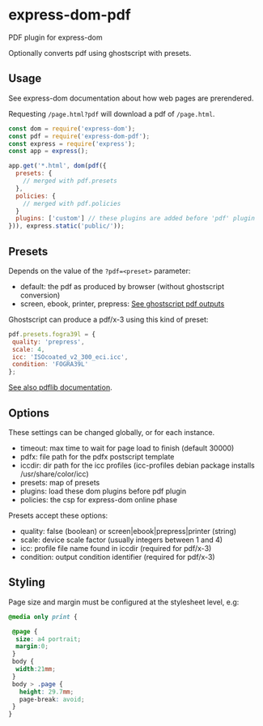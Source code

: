 # express-dom-pdf

PDF plugin for express-dom

Optionally converts pdf using ghostscript with presets.

## Usage

See express-dom documentation about how web pages are prerendered.

Requesting `/page.html?pdf` will download a pdf of `/page.html`.

```js
const dom = require('express-dom');
const pdf = require('express-dom-pdf');
const express = require('express');
const app = express();

app.get('*.html', dom(pdf({
  presets: {
    // merged with pdf.presets
  },
  policies: {
    // merged with pdf.policies
  }
  plugins: ['custom'] // these plugins are added before 'pdf' plugin
})), express.static('public/'));
```

## Presets

Depends on the value of the `?pdf=<preset>` parameter:

- default: the pdf as produced by browser (without ghostscript conversion)
- screen, ebook, printer, prepress:
  [See ghostscript pdf outputs](https://www.ghostscript.com/doc/current/VectorDevices.htm)

Ghostscript can produce a pdf/x-3 using this kind of preset:

```js
pdf.presets.fogra39l = {
 quality: 'prepress',
 scale: 4,
 icc: 'ISOcoated_v2_300_eci.icc',
 condition: 'FOGRA39L'
};
```

[See also pdflib documentation](https://www.pdflib.com/pdf-knowledge-base/pdfx-output-intents/).

## Options

These settings can be changed globally, or for each instance.

- timeout: max time to wait for page load to finish (default 30000)
- pdfx: file path for the pdfx postscript template
- iccdir: dir path for the icc profiles (icc-profiles debian package installs
  /usr/share/color/icc)
- presets: map of presets
- plugins: load these dom plugins before pdf plugin
- policies: the csp for express-dom online phase

Presets accept these options:

- quality: false (boolean) or screen|ebook|prepress|printer (string)
- scale: device scale factor (usually integers between 1 and 4)
- icc: profile file name found in iccdir (required for pdf/x-3)
- condition: output condition identifier (required for pdf/x-3)

## Styling

Page size and margin must be configured at the stylesheet level, e.g:

```css
@media only print {

 @page {
  size: a4 portrait;
  margin:0;
 }
 body {
  width:21mm;
 }
 body > .page {
   height: 29.7mm;
   page-break: avoid;
 }
}
```
